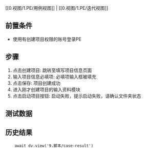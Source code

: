 [[0.视图/1.PE/用例视图]] | [[0.视图/1.PE/迭代视图]]

## 前置条件

- 使用有创建项目权限的账号登录PE

## 步骤

1. 点击创建项目: 跳转至填写项目信息页面
2. 输入项目信息必填项: 必填项输入框被填充
3. 点击保存: 项目创建成功
4. 进入刚才创建项目的输入资料模块
5. 点击启动项目按钮: 启动失败，提示启动失败，请确认文件夹状态

## 测试数据



## 历史结果

```dataviewjs
    await dv.view('9.脚本/case-result')
```
